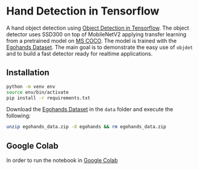 # Hand Detection in Tensorflow

A hand object detection using [Object Detection in Tensorflow](https://github.com/mcherep/objdet). The object detector uses SSD300 on top of MobileNetV2 applying transfer learning from a pretrained model on [MS COCO](http://cocodataset.org/#home). The model is trained with the [Egohands Dataset](http://vision.soic.indiana.edu/egohands_files/egohands_data.zip). The main goal is to demonstrate the easy use of `objdet` and to build a fast detector ready for realtime applications.

## Installation

```bash
python -m venv env
source env/bin/activate
pip install -r requirements.txt
```

Download the [Egohands Dataset](http://vision.soic.indiana.edu/egohands_files/egohands_data.zip) in the `data` folder and execute the following:

```bash
unzip egohands_data.zip -d egohands && rm egohands_data.zip
```

## Google Colab

In order to run the notebook in [Google Colab](https://colab.research.google.com/github/)
